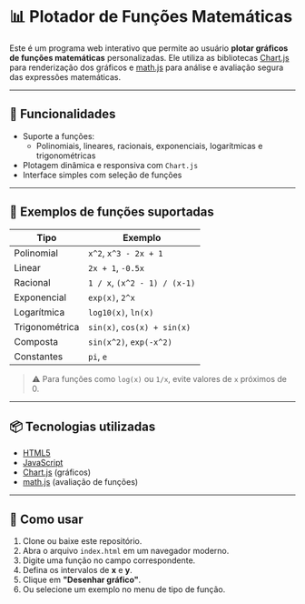 # 📊 Plotador de Funções Matemáticas

Este é um programa web interativo que permite ao usuário **plotar gráficos de funções matemáticas** personalizadas. Ele utiliza as bibliotecas [Chart.js](https://www.chartjs.org/) para renderização dos gráficos e [math.js](https://mathjs.org/) para análise e avaliação segura das expressões matemáticas.

---

## 🚀 Funcionalidades

- Suporte a funções:
  - Polinomiais, lineares, racionais, exponenciais, logarítmicas e trigonométricas
- Plotagem dinâmica e responsiva com `Chart.js`
- Interface simples com seleção de funções
---
## 🧮 Exemplos de funções suportadas

| Tipo           | Exemplo                    |
|----------------|----------------------------|
| Polinomial     | `x^2`, `x^3 - 2x + 1`      |
| Linear         | `2x + 1`, `-0.5x`          |
| Racional       |`1 / x`, `(x^2 - 1) / (x-1)`|
| Exponencial    | `exp(x)`, `2^x`            |
| Logarítmica    | `log10(x)`, `ln(x)`        |
| Trigonométrica | `sin(x)`, `cos(x) + sin(x)`|
| Composta       | `sin(x^2)`, `exp(-x^2)`    |
| Constantes     | `pi`, `e`                  |
> ⚠️ Para funções como `log(x)` ou `1/x`, evite valores de `x` próximos de 0.

---
## 📦 Tecnologias utilizadas

- [HTML5](https://developer.mozilla.org/pt-BR/docs/Web/HTML)
- [JavaScript](https://developer.mozilla.org/pt-BR/docs/Web/JavaScript)
- [Chart.js](https://www.chartjs.org/) (gráficos)
- [math.js](https://mathjs.org/) (avaliação de funções)

---
## 📂 Como usar

1. Clone ou baixe este repositório.
2. Abra o arquivo `index.html` em um navegador moderno.
3. Digite uma função no campo correspondente.
4. Defina os intervalos de **x** e **y**.
5. Clique em **"Desenhar gráfico"**.
6. Ou selecione um exemplo no menu de tipo de função.
